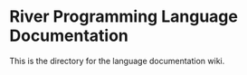 # River Programming Language Documentation

This is the directory for the language documentation wiki. 

